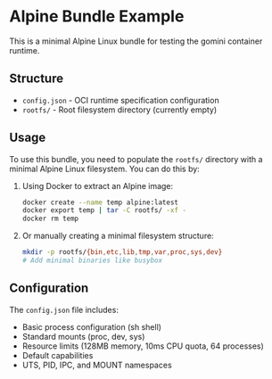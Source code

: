# Alpine Bundle Example

This is a minimal Alpine Linux bundle for testing the gomini container runtime.

## Structure

- `config.json` - OCI runtime specification configuration
- `rootfs/` - Root filesystem directory (currently empty)

## Usage

To use this bundle, you need to populate the `rootfs/` directory with a minimal Alpine Linux filesystem. You can do this by:

1. Using Docker to extract an Alpine image:
   ```bash
   docker create --name temp alpine:latest
   docker export temp | tar -C rootfs/ -xf -
   docker rm temp
   ```

2. Or manually creating a minimal filesystem structure:
   ```bash
   mkdir -p rootfs/{bin,etc,lib,tmp,var,proc,sys,dev}
   # Add minimal binaries like busybox
   ```

## Configuration

The `config.json` file includes:
- Basic process configuration (sh shell)
- Standard mounts (proc, dev, sys)
- Resource limits (128MB memory, 10ms CPU quota, 64 processes)
- Default capabilities
- UTS, PID, IPC, and MOUNT namespaces